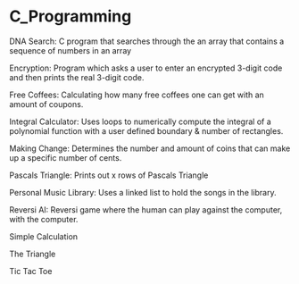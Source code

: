 # C_Programming

DNA Search: C program that searches through the an array that contains a sequence of numbers in an array 

Encryption: Program which asks a user to enter an encrypted 3-digit code and then prints the real 3-digit code.

Free Coffees: Calculating how many free coffees one can get with an amount of coupons. 

Integral Calculator: Uses loops to numerically compute the integral of a polynomial function with a user defined boundary & number of rectangles. 

Making Change: Determines the number and amount of coins that can make up a specific number of cents.

Pascals Triangle: Prints out x rows of Pascals Triangle

Personal Music Library: Uses a linked list to hold the songs in the library.

Reversi AI: Reversi game where the human can play against the computer, with the computer.

Simple Calculation

The Triangle	

Tic Tac Toe
